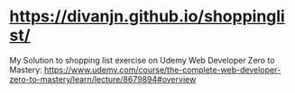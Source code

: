 # https://divanjn.github.io/shoppinglist/
My Solution to shopping list exercise on Udemy Web Developer Zero to Mastery: https://www.udemy.com/course/the-complete-web-developer-zero-to-mastery/learn/lecture/8679894#overview
